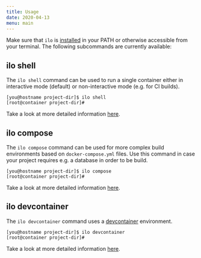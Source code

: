 ```yaml
---
title: Usage
date: 2020-04-13
menu: main
---
```


Make sure that `ilo` is [installed](./install) in your PATH or otherwise accessible from your terminal. The following subcommands are currently available:

## ilo shell

The `ilo shell` command can be used to run a single container either in interactive mode (default) or non-interactive mode (e.g. for CI builds).

```shell script
[you@hostname project-dir]$ ilo shell
[root@container project-dir]#
```

Take a look at more detailed information [here](../shell).

## ilo compose

The `ilo compose` command can be used for more complex build environments based on `docker-compose.yml` files. Use this command in case your project requires e.g. a database in order to be build.

```shell script
[you@hostname project-dir]$ ilo compose
[root@container project-dir]#
```

Take a look at more detailed information [here](../compose).

## ilo devcontainer

The `ilo devcontainer` command uses a [devcontainer](https://code.visualstudio.com/docs/remote/containers) environment.

```shell script
[you@hostname project-dir]$ ilo devcontainer
[root@container project-dir]#
```

Take a look at more detailed information [here](../devcontainer).
